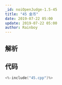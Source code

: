 ```yaml
---
_id: noiOpenJudge-1.5-45
title: "45 金币"
date: 2019-07-22 05:00
update: 2019-07-22 05:00
author: Rainboy
---
```


## 解析

## 代码

```c
<%-include("45.cpp")%>
```

